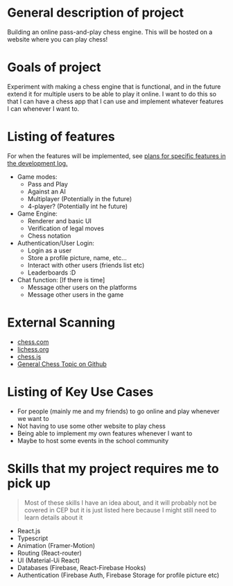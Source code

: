 # **General description of project**

Building an online pass-and-play chess engine. This will be hosted on a website where you can play chess!

# Goals of project

Experiment with making a chess engine that is functional, and in the future extend it for multiple users to be able to play it online. I want to do this so that I can have a chess app that I can use and implement whatever features I can whenever I want to.

# Listing of features

For when the features will be implemented, see [plans for specific features in the development log.](devlog.md)

- Game modes:
  - Pass and Play
  - Against an AI
  - Multiplayer (Potentially in the future)
  - 4-player? (Potentially int he future)
- Game Engine:
  - Renderer and basic UI
  - Verification of legal moves
  - Chess notation
- Authentication/User Login:
  - Login as a user
  - Store a profile picture, name, etc...
  - Interact with other users (friends list etc)
  - Leaderboards :D
- Chat function: [If there is time]
  - Message other users on the platforms
  - Message other users in the game

# External Scanning

- [chess.com](https://chess.com)
- [lichess.org](https://github.com/lichess-org)
- [chess.js](https://github.com/jhlywa/chess.js)
- [General Chess Topic on Github](https://github.com/jhlywa/chess.js)

# Listing of Key Use Cases

- For people (mainly me and my friends) to go online and play whenever we want to
- Not having to use some other website to play chess
- Being able to implement my own features whenever I want to
- Maybe to host some events in the school community

# Skills that my project requires me to pick up

> Most of these skills I have an idea about, and it will probably not be covered in CEP but it is just listed here because I might still need to learn details about it

- React.js
- Typescript
- Animation (Framer-Motion)
- Routing (React-router)
- UI (Material-Ui React)
- Databases (Firebase, React-Firebase Hooks)
- Authentication (Firebase Auth, Firebase Storage for profile picture etc)
